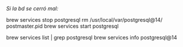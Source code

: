 *Si la bd se cerró mal:*

brew services stop postgresql
rm /usr/local/var/postgresql@14/ postmaster.pid
brew services start postgresql

brew services list | grep postgresql
brew services info postgresql@14